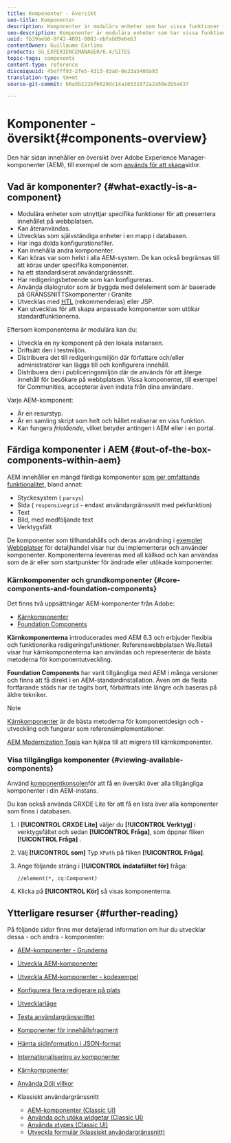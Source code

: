 ```yaml
---
title: Komponenter - översikt
seo-title: Komponenter
description: Komponenter är modulära enheter som har vissa funktioner för att presentera ditt innehåll på din webbplats
seo-description: Komponenter är modulära enheter som har vissa funktioner för att presentera ditt innehåll på din webbplats
uuid: fb39aeb8-8f43-4091-8083-ebfab89e6e63
contentOwner: Guillaume Carlino
products: SG_EXPERIENCEMANAGER/6.4/SITES
topic-tags: components
content-type: reference
discoiquuid: 45efff93-2fe5-4313-83a0-0e23a540da93
translation-type: tm+mt
source-git-commit: b6a5b222bf6629dc14a16531972a2a50e2b5ed37

---
```



# Komponenter - översikt{#components-overview}

Den här sidan innehåller en översikt över Adobe Experience Manager-komponenter (AEM), till exempel de som [används för att skapa](/help/sites-authoring/default-components-foundation.md)sidor.

## Vad är komponenter? {#what-exactly-is-a-component}

* Modulära enheter som utnyttjar specifika funktioner för att presentera innehållet på webbplatsen.
* Kan återanvändas.
* Utvecklas som självständiga enheter i en mapp i databasen.
* Har inga dolda konfigurationsfiler.
* Kan innehålla andra komponenter.
* Kan köras var som helst i alla AEM-system. De kan också begränsas till att köras under specifika komponenter.
* ha ett standardiserat användargränssnitt.
* Har redigeringsbeteende som kan konfigureras.
* Använda dialogrutor som är byggda med delelement som är baserade på GRÄNSSNITTSkomponenter i Granite
* Utvecklas med [HTL](https://helpx.adobe.com/experience-manager/htl/user-guide.html) (rekommenderas) eller JSP.
* Kan utvecklas för att skapa anpassade komponenter som utökar standardfunktionerna.

Eftersom komponenterna är modulära kan du:

* Utveckla en ny komponent på den lokala instansen.
* Driftsätt den i testmiljön.
* Distribuera det till redigeringsmiljön där författare och/eller administratörer kan lägga till och konfigurera innehåll.
* Distribuera den i publiceringsmiljön där de används för att återge innehåll för besökare på webbplatsen. Vissa komponenter, till exempel för Communities, accepterar även indata från dina användare.

Varje AEM-komponent:

* Är en resurstyp.
* Är en samling skript som helt och hållet realiserar en viss funktion.
* Kan fungera *fristående*, vilket betyder antingen i AEM eller i en portal.

## Färdiga komponenter i AEM {#out-of-the-box-components-within-aem}

AEM innehåller en mängd färdiga komponenter [som ger omfattande funktionalitet,](/help/sites-authoring/default-components.md) bland annat:

* Styckesystem ( `parsys`)
* Sida ( `responsivegrid` - endast användargränssnitt med pekfunktion)
* Text
* Bild, med medföljande text
* Verktygsfält

De komponenter som tillhandahålls och deras användning i [exemplet Webbplatser](/help/sites-developing/we-retail.md) för detaljhandel visar hur du implementerar och använder komponenter. Komponenterna levereras med all källkod och kan användas som de är eller som startpunkter för ändrade eller utökade komponenter.

### Kärnkomponenter och grundkomponenter {#core-components-and-foundation-components}

Det finns två uppsättningar AEM-komponenter från Adobe:

* [Kärnkomponenter](https://docs.adobe.com/content/help/en/experience-manager-core-components/using/introduction.html)
* [Foundation Components](/help/sites-authoring/default-components-foundation.md)

**Kärnkomponenterna** introducerades med AEM 6.3 och erbjuder flexibla och funktionsrika redigeringsfunktioner. Referenswebbplatsen [](/help/sites-developing/we-retail.md) We.Retail visar hur kärnkomponenterna kan användas och representerar de bästa metoderna för komponentutveckling.

**Foundation Components** har varit tillgängliga med AEM i många versioner och finns att få direkt i en AEM-standardinstallation. Även om de flesta fortfarande stöds har de tagits bort, förbättrats inte längre och baseras på äldre tekniker.

>[!NOTE]
>
>[Kärnkomponenter](https://docs.adobe.com/content/help/en/experience-manager-core-components/using/introduction.html) är de bästa metoderna för komponentdesign och -utveckling och fungerar som referensimplementationer.
>
>[AEM Modernization Tools](modernization-tools.md) kan hjälpa till att migrera till kärnkomponenter.

### Visa tillgängliga komponenter {#viewing-available-components}

Använd [komponentkonsolen](/help/sites-authoring/default-components-console.md)för att få en översikt över alla tillgängliga komponenter i din AEM-instans.

Du kan också använda CRXDE Lite för att få en lista över alla komponenter som finns i databasen.

1. I **[!UICONTROL CRXDE Lite]** väljer du **[!UICONTROL Verktyg]** i verktygsfältet och sedan **[!UICONTROL Fråga]**, som öppnar fliken **[!UICONTROL Fråga]** .

1. Välj **[!UICONTROL som]** Typ `XPath` på fliken **[!UICONTROL Fråga]**.

1. Ange följande sträng i **[!UICONTROL indatafältet för]** fråga:

   `//element(*, cq:Component)`

1. Klicka på **[!UICONTROL Kör]** så visas komponenterna.

## Ytterligare resurser {#further-reading}

På följande sidor finns mer detaljerad information om hur du utvecklar dessa - och andra - komponenter:

* [AEM-komponenter - Grunderna](/help/sites-developing/components-basics.md)
* [Utveckla AEM-komponenter](/help/sites-developing/developing-components.md)
* [Utveckla AEM-komponenter - kodexempel](/help/sites-developing/developing-components-samples.md)
* [Konfigurera flera redigerare på plats](/help/sites-developing/multiple-inplace-editors.md)
* [Utvecklarläge](/help/sites-developing/developer-mode.md)
* [Testa användargränssnittet](/help/sites-developing/hobbes.md)
* [Komponenter för innehållsfragment](/help/sites-developing/components-content-fragments.md)
* [Hämta sidinformation i JSON-format](/help/sites-developing/pageinfo.md)
* [Internationalisering av komponenter](/help/sites-developing/i18n.md)
* [Kärnkomponenter](https://docs.adobe.com/content/help/en/experience-manager-core-components/using/introduction.html)
* [Använda Dölj villkor](/help/sites-developing/hide-conditions.md)
* Klassiskt användargränssnitt

   * [AEM-komponenter (Classic UI)](/help/sites-developing/developing-components-classic.md)
   * [Använda och utöka widgetar (Classic UI)](/help/sites-developing/widgets.md)
   * [Använda xtypes (Classic UI)](/help/sites-developing/xtypes.md)
   * [Utveckla formulär (klassiskt användargränssnitt)](/help/sites-developing/developing-forms.md)

